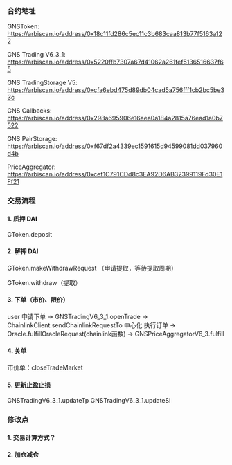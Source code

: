 ### 合约地址
GNSToken: https://arbiscan.io/address/0x18c11fd286c5ec11c3b683caa813b77f5163a122

GNS Trading V6_3_1: https://arbiscan.io/address/0x5220ffb7307a67d41062a261fef5136516637f65

GNS TradingStorage V5: https://arbiscan.io/address/0xcfa6ebd475d89db04cad5a756fff1cb2bc5be33c

GNS Callbacks: https://arbiscan.io/address/0x298a695906e16aea0a184a2815a76ead1a0b7522

GNS PairStorage: https://arbiscan.io/address/0xf67df2a4339ec1591615d94599081dd037960d4b

PriceAggregator: https://arbiscan.io/address/0xcef1C791CDd8c3EA92D6AB32399119Fd30E1Ff21

### 交易流程

#### 1. 质押 DAI
GToken.deposit

#### 2. 解押 DAI
GToken.makeWithdrawRequest （申请提取，等待提取周期）

GToken.withdraw（提取）

#### 3. 下单（市价、限价）
user 申请下单 -> GNSTradingV6_3_1.openTrade -> ChainlinkClient.sendChainlinkRequestTo
中心化 执行订单 -> Oracle.fulfillOracleRequest(chainlink函数) -> GNSPriceAggregatorV6_3.fulfill

#### 4. 关单
市价单：closeTradeMarket

#### 5. 更新止盈止损
GNSTradingV6_3_1.updateTp
GNSTradingV6_3_1.updateSl

### 修改点
#### 1. 交易计算方式？
#### 2. 加仓减仓